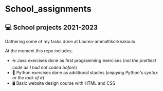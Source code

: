 # School_assignments
## 💻 School projects 2021-2023

Gathering some of my tasks done at Laurea-ammattikorkeakoulu

At the moment this repo includes: 
- ☕️ Java exercises done as first programming exercises (*not the prettiest code as I had not coded before*)
- 🐍 Python exercises done as additional studies (*enjoying Python's syntax or the lack of it*)
- 🖥 Basic website design course with HTML and CSS
